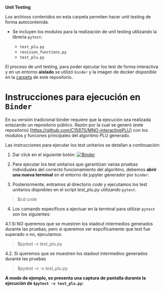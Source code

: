 **Unit Testing**

Los archivos contenidos en esta carpeta permiten hacer unit testing de forma autocontenida. 

- Se incluyen los modulos para la realización de unit testing utilizando la librería `pytest`:

  - `test_plu.py`
  - `revision_functions.py`
  - `test_plu.py`
  
El proceso de unit testing, para poder ejecutar los test de forma interactiva y en un entorno **aislado** se utilizó `binder` y la imagen de docker disponible en la [carpeta](https://github.com/mno-2020-gh-classroom/ex-modulo-3-comp-matricial-plu-paola-md/tree/master/docker) de este repositorio.  

# Instrucciones para ejecución en `Binder`

En su versión tradicional binder requiere que la ejecución sea realizada enlazando un repositorio público. Razón por la cual se generó (este repositorio) [https://github.com/C1587S/MNO-interactivePLU] con los modulos y funcones principales del algoritmo PLU generado. 

Las instrucciones para ejecutar los test unitarios se detallan a continuación:

1. Dar click en el siguiente botón: [![Binder](https://mybinder.org/badge_logo.svg)](https://mybinder.org/v2/gh/C1587S/MNO-interactivePLU/master)
2. Para ejecutar los test unitarios que garantizan vairas pruebas individuales del correcto funcionamiento del algoritmo, debemos **abrir una nueva terminal** en el entorno de jupyter generador por `binder`.


3. Posteriormente, entramos al directorio _code_ y ejecutamos los test unitarios dispnibles en el script _test_plu.py_ utilizando `pytest`.

>$cd code

4. Los comando específicos a ejectuar en la terminal para utilizar `pytest` son los siguientes:

4.1 Si NO queremos que se muestren los stadout intermedios generados durante las pruebas, pero si queremos ver espcíficamente que test fue superado o no, ejecutamos:
  
>$pytest -v test_plu.py

4.2. Si queremos que se muestren los stadout intermedios generados durante las pruebas
  

>$pytest -v -s test_plu.py

**A modo de ejemplo, se presenta una captura de pantalla durante la ejecución de `$pytest -v test_plu.py`:**
